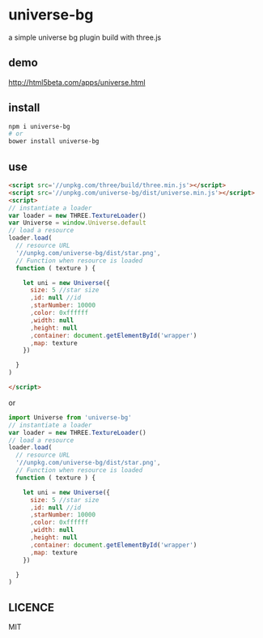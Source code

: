 # universe-bg
a simple universe bg plugin build with three.js

## demo
<a href='http://html5beta.com/apps/universe.html'>http://html5beta.com/apps/universe.html</a>

## install
```bash
npm i universe-bg
# or
bower install universe-bg
```

## use
```html
<script src='//unpkg.com/three/build/three.min.js'></script>
<script src='//unpkg.com/universe-bg/dist/universe.min.js'></script>
<script>
// instantiate a loader
var loader = new THREE.TextureLoader()
var Universe = window.Universe.default
// load a resource
loader.load(
  // resource URL
  '//unpkg.com/universe-bg/dist/star.png',
  // Function when resource is loaded
  function ( texture ) {

    let uni = new Universe({
      size: 5 //star size
      ,id: null //id
      ,starNumber: 10000
      ,color: 0xffffff
      ,width: null
      ,height: null
      ,container: document.getElementById('wrapper')
      ,map: texture
    })

  }
)

</script>
```

or

```js
import Universe from 'universe-bg'
// instantiate a loader
var loader = new THREE.TextureLoader()
// load a resource
loader.load(
  // resource URL
  '//unpkg.com/universe-bg/dist/star.png',
  // Function when resource is loaded
  function ( texture ) {

    let uni = new Universe({
      size: 5 //star size
      ,id: null //id
      ,starNumber: 10000
      ,color: 0xffffff
      ,width: null
      ,height: null
      ,container: document.getElementById('wrapper')
      ,map: texture
    })

  }
)
```

## LICENCE

MIT

